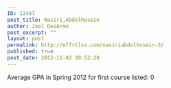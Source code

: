```yaml
---
ID: 12467
post_title: Nasiri,Abdolhosein
author: Joel DesArmo
post_excerpt: ""
layout: post
permalink: http://effrtlss.com/nasiriabdolhosein-3/
published: true
post_date: 2012-11-02 20:52:20
---
```

<p>Average GPA in Spring 2012 for first course listed: 0</p>